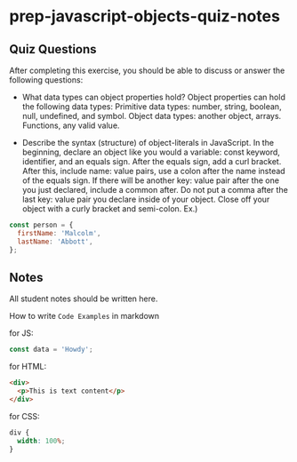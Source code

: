 # prep-javascript-objects-quiz-notes

## Quiz Questions

After completing this exercise, you should be able to discuss or answer the following questions:

- What data types can object properties hold?
  Object properties can hold the following data types:
  Primitive data types: number, string, boolean, null, undefined, and symbol.
  Object data types: another object, arrays.
  Functions, any valid value.

- Describe the syntax (structure) of object-literals in JavaScript.
  In the beginning, declare an object like you would a variable: const keyword, identifier, and an equals sign.
  After the equals sign, add a curl bracket.
  After this, include name: value pairs, use a colon after the name instead of the equals sign.
  If there will be another key: value pair after the one you just declared, include a common after. Do not put a comma after the last key: value pair you declare inside of your object.
  Close off your object with a curly bracket and semi-colon.
  Ex.)

```javascript
const person = {
  firstName: 'Malcolm',
  lastName: 'Abbott',
};
```

## Notes

All student notes should be written here.

How to write `Code Examples` in markdown

for JS:

```javascript
const data = 'Howdy';
```

for HTML:

```html
<div>
  <p>This is text content</p>
</div>
```

for CSS:

```css
div {
  width: 100%;
}
```
